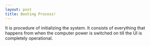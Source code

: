 ```yaml
---
layout: post
title: Booting Process!
---
```

It is procedure of initializing the system.
It consists of everything that happens from when the computer power is switched on till the UI is completely operational.
